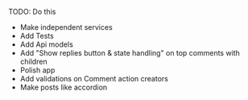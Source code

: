 TODO: Do this
- Make independent services 
- Add Tests
- Add Api models
- Add "Show replies button & state handling" on top comments with children
- Polish app
- Add validations on Comment action creators
- Make posts like accordion